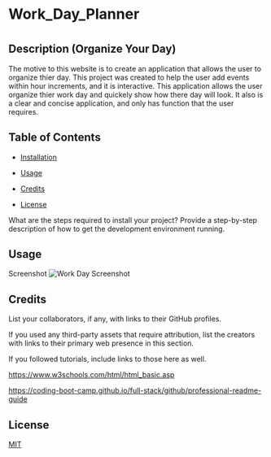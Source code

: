 # Work_Day_Planner

# <Work Day Planner>

 

## Description (Organize Your Day)

 
 

The motive to this website is to create an application that allows the user to organize thier day. This project was created to help the user add events within hour increments, and it is interactive. This application allows the user organize thier work day and quickely show how there day will look. It also is a clear and concise application, and only has function that the user requires.



 

## Table of Contents 

 

- [Installation](#installation)

- [Usage](#usage)

- [Credits](#credits)

- [License](#license)

 



 

 

What are the steps required to install your project? Provide a step-by-step description of how to get the development environment running.

 

## Usage

 

Screenshot
 ![Work Day Screenshot](Work_Day_Planner/assets/images/screenshot.png)
 

## Credits

 

List your collaborators, if any, with links to their GitHub profiles.

 

If you used any third-party assets that require attribution, list the creators with links to their primary web presence in this section.

 

If you followed tutorials, include links to those here as well.

https://www.w3schools.com/html/html_basic.asp

 

https://coding-boot-camp.github.io/full-stack/github/professional-readme-guide

 

## License

 

[MIT](https://choosealicense.com/licenses/mit/)
